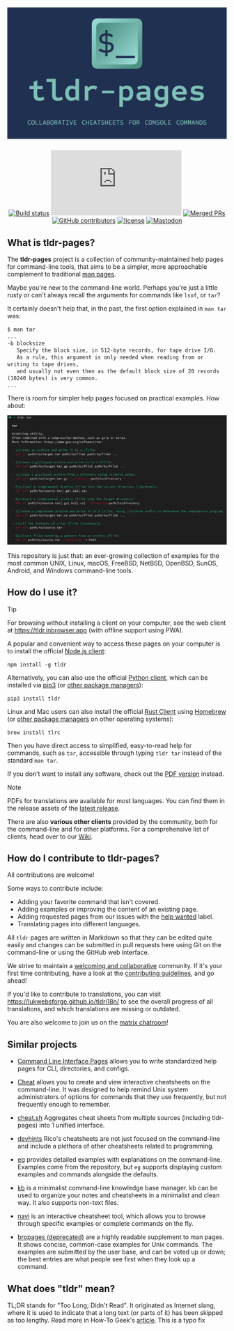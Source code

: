 <!-- markdownlint-disable MD041 -->

<div align="center">
  <h1><a href="https://tldr.sh/"><img alt="tldr-pages" src="images/banner.png" width=600/></a></h1>

[![Build status][github-actions-image]][github-actions-url]
[![Matrix chat][matrix-image]][matrix-url]
[![Merged PRs][prs-merged-image]][prs-merged-url]
[![GitHub contributors][contributors-image]][contributors-url]
[![license][license-image]][license-url]
[![Mastodon][mastodon-image]][mastodon-url]

[github-actions-url]: https://github.com/tldr-pages/tldr/actions
[github-actions-image]: https://img.shields.io/github/actions/workflow/status/tldr-pages/tldr/ci.yml?branch=main&label=Build
[matrix-url]: https://matrix.to/#/#tldr-pages:matrix.org
[matrix-image]: https://img.shields.io/matrix/tldr-pages:matrix.org?label=Chat+on+Matrix
[prs-merged-url]: https://github.com/tldr-pages/tldr/pulls?q=is:pr+is:merged
[prs-merged-image]: https://img.shields.io/github/issues-pr-closed-raw/tldr-pages/tldr.svg?label=Merged+PRs&color=green
[contributors-url]: https://github.com/tldr-pages/tldr/graphs/contributors
[contributors-image]: https://img.shields.io/github/contributors-anon/tldr-pages/tldr.svg?label=Contributors
[license-url]: https://github.com/tldr-pages/tldr/blob/main/LICENSE.md
[license-image]: https://img.shields.io/badge/license-CC_BY_4.0-blue.svg?label=License
[mastodon-url]: https://fosstodon.org/@tldr_pages
[mastodon-image]: https://img.shields.io/badge/Mastodon-6364FF?logo=mastodon&logoColor=fff
</div>

## What is tldr-pages?

The **tldr-pages** project is a collection of community-maintained help pages
for command-line tools, that aims to be a simpler, more approachable complement
to traditional [man pages](https://en.wikipedia.org/wiki/Man_page).

Maybe you're new to the command-line world. Perhaps you're just a little rusty or can't always recall the arguments for commands like `lsof`, or `tar`?

It certainly doesn't help that, in the past, the first option explained in `man tar` was:

```console
$ man tar
...
-b blocksize
   Specify the block size, in 512-byte records, for tape drive I/O.
   As a rule, this argument is only needed when reading from or writing to tape drives,
   and usually not even then as the default block size of 20 records (10240 bytes) is very common.
...
```

There is room for simpler help pages focused on practical examples.
How about:

<picture>
    <source media="(prefers-color-scheme: dark)" srcset="https://github.com/tldr-pages/tldr/blob/main/images/tldr-dark.png">
    <source media="(prefers-color-scheme: light)" srcset="https://github.com/tldr-pages/tldr/blob/main/images/tldr-light.png">
    <img alt="Screenshot of the tldr client displaying the tar command." src="https://github.com/tldr-pages/tldr/blob/main/images/tldr-dark.png">
</picture>

This repository is just that: an ever-growing collection of examples
for the most common UNIX, Linux, macOS, FreeBSD, NetBSD, OpenBSD,
SunOS, Android, and Windows command-line tools.

## How do I use it?

> [!TIP]
> For browsing without installing a client on your computer,
> see the web client at <https://tldr.inbrowser.app> (with offline support using PWA).

A popular and convenient way to access these pages on your computer
is to install the official [Node.js client](https://github.com/tldr-pages/tldr-node-client):

```shell
npm install -g tldr
```

Alternatively, you can also use the official [Python client](https://github.com/tldr-pages/tldr-python-client), which can be installed via [pip3](https://pypi.org/project/tldr/) (or [other package managers](https://github.com/tldr-pages/tldr-python-client#installation)):

```shell
pip3 install tldr
```

Linux and Mac users can also install the official [Rust Client](https://github.com/tldr-pages/tlrc) using [Homebrew](https://formulae.brew.sh/formula/tlrc)
(or [other package managers](https://github.com/tldr-pages/tlrc#installation) on other operating systems):

```shell
brew install tlrc
```

Then you have direct access to simplified, easy-to-read help for commands, such as `tar`,
accessible through typing `tldr tar` instead of the standard `man tar`.

If you don't want to install any software, check out the [PDF version](https://github.com/tldr-pages/tldr/releases/latest/download/tldr-book.pdf) instead.

> [!NOTE]
> PDFs for translations are available for most languages. You can find them in the release assets of the [latest release](https://github.com/tldr-pages/tldr/releases/latest).

There are also **various other clients** provided by the community,
both for the command-line and for other platforms.
For a comprehensive list of clients, head over to our [Wiki](https://github.com/tldr-pages/tldr/wiki/Clients).

## How do I contribute to tldr-pages?

All contributions are welcome!

Some ways to contribute include:

- Adding your favorite command that isn't covered.
- Adding examples or improving the content of an existing page.
- Adding requested pages from our issues with the [help wanted](https://github.com/tldr-pages/tldr/issues?q=is%3Aopen+is%3Aissue+label%3A%22help+wanted%22) label.
- Translating pages into different languages.

All `tldr` pages are written in Markdown so that they can be edited quite easily and changes can be submitted in
pull requests here using Git on the command-line or
using the GitHub web interface.

We strive to maintain a [welcoming and collaborative](GOVERNANCE.md) community.
If it's your first time contributing, have a look at the [contributing guidelines](CONTRIBUTING.md), and go ahead!

If you'd like to contribute to translations, you can visit <https://lukwebsforge.github.io/tldri18n/>
to see the overall progress of all translations, and which translations are missing or outdated.

You are also welcome to join us on the [matrix chatroom](https://matrix.to/#/#tldr-pages:matrix.org)!

## Similar projects

- [Command Line Interface Pages](https://github.com/command-line-interface-pages)
  allows you to write standardized help pages for CLI, directories, and configs.

- [Cheat](https://github.com/cheat/cheat)
  allows you to create and view interactive cheatsheets on the command-line.
  It was designed to help remind Unix system administrators of options
  for commands that they use frequently, but not frequently enough to remember.

- [cheat.sh](https://cheat.sh/)
  Aggregates cheat sheets from multiple sources (including tldr-pages)
  into 1 unified interface.

- [devhints](https://devhints.io/)
  Rico's cheatsheets are not just focused on the command-line and
  include a plethora of other cheatsheets related to programming.

- [eg](https://github.com/srsudar/eg)
  provides detailed examples with explanations on the command-line.
  Examples come from the repository, but `eg` supports displaying
  custom examples and commands alongside the defaults.

- [kb](https://github.com/gnebbia/kb)
  is a minimalist command-line knowledge base manager.
  kb can be used to organize your notes and cheatsheets in a minimalist
  and clean way. It also supports non-text files.

- [navi](https://github.com/denisidoro/navi)
  is an interactive cheatsheet tool, which allows you to browse through
  specific examples or complete commands on the fly.

- [bropages (deprecated)](http://bropages.org)
  are a highly readable supplement to man pages.
  It shows concise, common-case examples for Unix commands.
  The examples are submitted by the user base, and can be voted up or down;
  the best entries are what people see first when they look up a command.

## What does "tldr" mean?

TL;DR stands for "Too Long; Didn't Read".
It originated as Internet slang, where it is used to indicate that a long text
(or parts of it) has been skipped as too lengthy.
Read more in How-To Geek's [article](https://www.howtogeek.com/435266/what-does-tldr-mean-and-how-do-you-use-it/).
This is a typo fix
